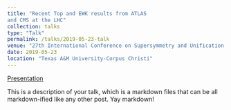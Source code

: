 ```yaml
---
title: "Recent Top and EWK results from ATLAS
and CMS at the LHC"
collection: talks
type: "Talk"
permalink: /talks/2019-05-23-talk
venue: "27th International Conference on Supersymmetry and Unification of Fundamental Interactions (SUSY2019)"
date: 2019-05-23
location: "Texas A&M University-Corpus Christi"
---
```


[Presentation](https://indico.cern.ch/event/746178/contributions/3404121/attachments/1849916/3036557/LHC_TopEWK_SUSY2019.pdf)

This is a description of your talk, which is a markdown files that can be all markdown-ified like any other post. Yay markdown!
